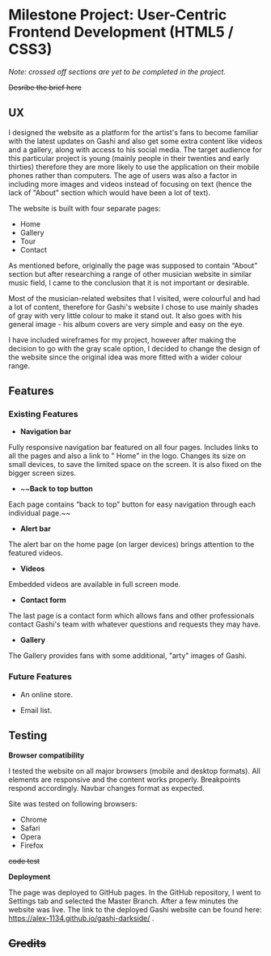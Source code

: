 # **Milestone Project: User-Centric Frontend Development (HTML5 / CSS3)**

*Note: crossed off sections are yet to be completed in the project.*

~~Desribe the brief here~~


## **UX**

I designed the website as a platform for the artist's fans to become familiar with the latest updates on Gashi and also get some extra content like videos and a gallery, along with access to his social media. The target audience for this particular project is young (mainly people in their twenties and early thirties) therefore they are more likely to use the application on their mobile phones rather than computers. The age of users was also a factor in including more images and videos instead of focusing on text (hence the lack of "About" section which would have been a lot of text).

The website is built with four separate pages:
* Home
* Gallery
* Tour 
* Contact

As mentioned before, originally the page was supposed to contain “About” section but after researching a range of other musician website in similar music field, I came to the conclusion that it is not important or desirable. 

Most of the musician-related websites that I visited, were colourful and had a lot of content, therefore for Gashi's website I chose to use mainly shades of gray with very little colour to make it stand out. It also goes with his general image - his album covers are very simple and easy on the eye. 

I have included wireframes for my project, however after making the decision to go with the gray scale option, I decided to change the design of the website since the original idea was more fitted with a wider colour range.



## **Features**

### Existing Features

* **Navigation bar**

Fully responsive navigation bar featured on all four pages. Includes links to all the pages and also a link to " Home" in the logo. Changes its size on small devices, to save the limited space on the screen. It is also fixed on the bigger screen sizes.

* ~~**Back to top button**

Each page contains “back to top” button for  easy navigation through each individual page.~~

* **Alert bar**
 
The alert bar on the home page (on larger devices) brings attention to the featured videos.

* **Videos**

Embedded videos are available in full screen mode. 

* **Contact form**

The last page is a contact form which allows fans and other professionals contact Gashi's team with whatever questions and requests they may have. 

* **Gallery**

The Gallery provides fans with some additional, "arty" images of Gashi.


### Future Features 

* An online store.

* Email list.


## **Testing**

**Browser compatibility**


I tested the  website on all major browsers (mobile and desktop formats). 
All elements are responsive and the content works properly.
Breakpoints respond accordingly.
Navbar changes format as expected.

Site was tested on following browsers:
* Chrome
* Safari
* Opera
* Firefox


~~code test~~


**Deployment**

The page was deployed to GitHub pages. 
In the GitHub repository, I went to Settings tab and selected the Master Branch. After a few minutes the website was live.
The link to the deployed Gashi website can be found here: https://alex-1134.github.io/gashi-darkside/ .


## ~~**Credits**~~


